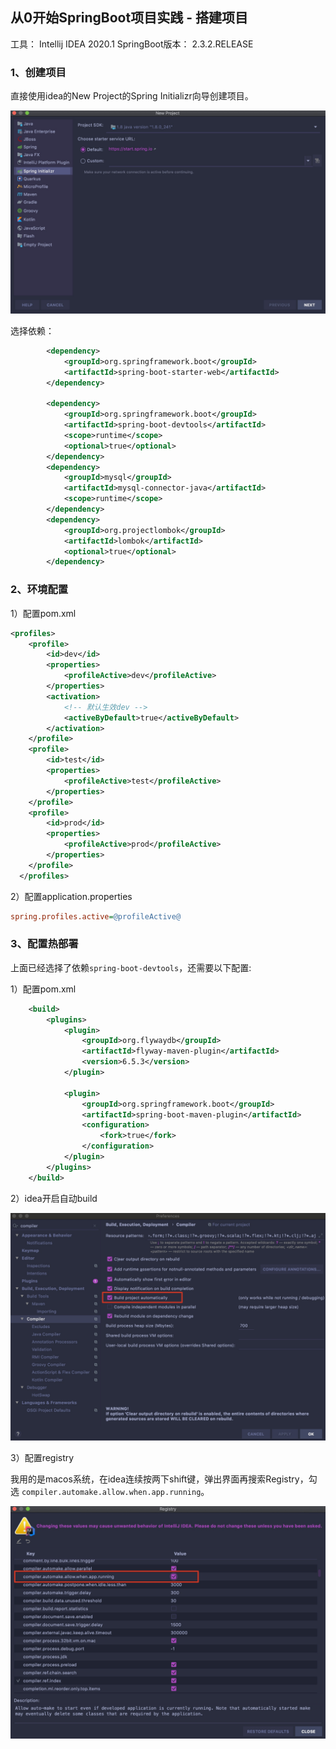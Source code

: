 ## 从0开始SpringBoot项目实践 - 搭建项目

工具： Intellij IDEA 2020.1
SpringBoot版本： 2.3.2.RELEASE

### 1、创建项目

直接使用idea的New Project的Spring Initializr向导创建项目。

![](https://raw.githubusercontent.com/clixiang/notes/master/images/2020/idea-new-project-springboot.jpg)

选择依赖：

```xml
        <dependency>
            <groupId>org.springframework.boot</groupId>
            <artifactId>spring-boot-starter-web</artifactId>
        </dependency>

        <dependency>
            <groupId>org.springframework.boot</groupId>
            <artifactId>spring-boot-devtools</artifactId>
            <scope>runtime</scope>
            <optional>true</optional>
        </dependency>
        <dependency>
            <groupId>mysql</groupId>
            <artifactId>mysql-connector-java</artifactId>
            <scope>runtime</scope>
        </dependency>
        <dependency>
            <groupId>org.projectlombok</groupId>
            <artifactId>lombok</artifactId>
            <optional>true</optional>
        </dependency>
```


### 2、环境配置

1）配置pom.xml

```xml
<profiles>
    <profile>
        <id>dev</id>
        <properties>
            <profileActive>dev</profileActive>
        </properties>
        <activation>
            <!-- 默认生效dev -->
            <activeByDefault>true</activeByDefault>
        </activation>
    </profile>
    <profile>
        <id>test</id>
        <properties>
            <profileActive>test</profileActive>
        </properties>
    </profile>
    <profile>
        <id>prod</id>
        <properties>
            <profileActive>prod</profileActive>
        </properties>
    </profile>
  </profiles>
```

2）配置application.properties

```ini
spring.profiles.active=@profileActive@
```

### 3、配置热部署

上面已经选择了依赖`spring-boot-devtools`，还需要以下配置:

1）配置pom.xml

```xml
    <build>
        <plugins>
            <plugin>
                <groupId>org.flywaydb</groupId>
                <artifactId>flyway-maven-plugin</artifactId>
                <version>6.5.3</version>
            </plugin>

            <plugin>
                <groupId>org.springframework.boot</groupId>
                <artifactId>spring-boot-maven-plugin</artifactId>
                <configuration>
                    <fork>true</fork>
                </configuration>
            </plugin>
        </plugins>
    </build>
```

2）idea开启自动build

![](https://raw.githubusercontent.com/clixiang/notes/master/images/2020/idea-build-auto-completed.jpg)

3）配置registry

我用的是macos系统，在idea连续按两下shift键，弹出界面再搜索Registry，勾选 `compiler.automake.allow.when.app.running`。

![](https://raw.githubusercontent.com/clixiang/notes/master/images/2020/idea-registry-compiler-automake.jpg)







